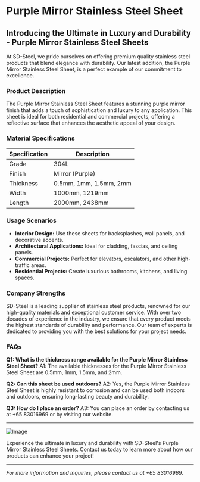 # Purple Mirror Stainless Steel Sheet

## Introducing the Ultimate in Luxury and Durability - Purple Mirror Stainless Steel Sheets

At SD-Steel, we pride ourselves on offering premium quality stainless steel products that blend elegance with durability. Our latest addition, the Purple Mirror Stainless Steel Sheet, is a perfect example of our commitment to excellence.

### Product Description

The Purple Mirror Stainless Steel Sheet features a stunning purple mirror finish that adds a touch of sophistication and luxury to any application. This sheet is ideal for both residential and commercial projects, offering a reflective surface that enhances the aesthetic appeal of your design.

### Material Specifications

| Specification | Description |
|---------------|-------------|
| Grade         | 304L        |
| Finish        | Mirror (Purple) |
| Thickness     | 0.5mm, 1mm, 1.5mm, 2mm |
| Width         | 1000mm, 1219mm |
| Length        | 2000mm, 2438mm |

### Usage Scenarios

- **Interior Design:** Use these sheets for backsplashes, wall panels, and decorative accents.
- **Architectural Applications:** Ideal for cladding, fascias, and ceiling panels.
- **Commercial Projects:** Perfect for elevators, escalators, and other high-traffic areas.
- **Residential Projects:** Create luxurious bathrooms, kitchens, and living spaces.

### Company Strengths

SD-Steel is a leading supplier of stainless steel products, renowned for our high-quality materials and exceptional customer service. With over two decades of experience in the industry, we ensure that every product meets the highest standards of durability and performance. Our team of experts is dedicated to providing you with the best solutions for your project needs.

### FAQs

**Q1: What is the thickness range available for the Purple Mirror Stainless Steel Sheet?**
A1: The available thicknesses for the Purple Mirror Stainless Steel Sheet are 0.5mm, 1mm, 1.5mm, and 2mm.

**Q2: Can this sheet be used outdoors?**
A2: Yes, the Purple Mirror Stainless Steel Sheet is highly resistant to corrosion and can be used both indoors and outdoors, ensuring long-lasting beauty and durability.

**Q3: How do I place an order?**
A3: You can place an order by contacting us at +65 83016969 or by visiting our website.

---

![Image](https://github.com/user-attachments/assets/2567258e-e124-4816-932d-1809bd27ef0b)

Experience the ultimate in luxury and durability with SD-Steel's Purple Mirror Stainless Steel Sheets. Contact us today to learn more about how our products can enhance your project!

---

*For more information and inquiries, please contact us at +65 83016969.*